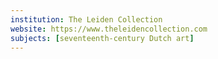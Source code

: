 ```yaml
---
institution: The Leiden Collection
website: https://www.theleidencollection.com
subjects: [seventeenth-century Dutch art]
---
```

